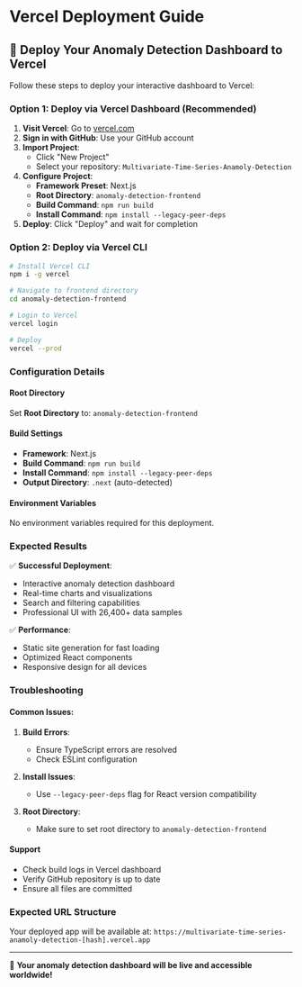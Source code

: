 # Vercel Deployment Guide

## 🚀 Deploy Your Anomaly Detection Dashboard to Vercel

Follow these steps to deploy your interactive dashboard to Vercel:

### Option 1: Deploy via Vercel Dashboard (Recommended)

1. **Visit Vercel**: Go to [vercel.com](https://vercel.com)
2. **Sign in with GitHub**: Use your GitHub account
3. **Import Project**: 
   - Click "New Project"
   - Select your repository: `Multivariate-Time-Series-Anamoly-Detection`
4. **Configure Project**:
   - **Framework Preset**: Next.js
   - **Root Directory**: `anomaly-detection-frontend`
   - **Build Command**: `npm run build`
   - **Install Command**: `npm install --legacy-peer-deps`
5. **Deploy**: Click "Deploy" and wait for completion

### Option 2: Deploy via Vercel CLI

```bash
# Install Vercel CLI
npm i -g vercel

# Navigate to frontend directory
cd anomaly-detection-frontend

# Login to Vercel
vercel login

# Deploy
vercel --prod
```

### Configuration Details

#### Root Directory
Set **Root Directory** to: `anomaly-detection-frontend`

#### Build Settings
- **Framework**: Next.js
- **Build Command**: `npm run build` 
- **Install Command**: `npm install --legacy-peer-deps`
- **Output Directory**: `.next` (auto-detected)

#### Environment Variables
No environment variables required for this deployment.

### Expected Results

✅ **Successful Deployment**:
- Interactive anomaly detection dashboard
- Real-time charts and visualizations  
- Search and filtering capabilities
- Professional UI with 26,400+ data samples

✅ **Performance**:
- Static site generation for fast loading
- Optimized React components
- Responsive design for all devices

### Troubleshooting

#### Common Issues:

1. **Build Errors**: 
   - Ensure TypeScript errors are resolved
   - Check ESLint configuration

2. **Install Issues**:
   - Use `--legacy-peer-deps` flag for React version compatibility

3. **Root Directory**:
   - Make sure to set root directory to `anomaly-detection-frontend`

#### Support
- Check build logs in Vercel dashboard
- Verify GitHub repository is up to date
- Ensure all files are committed

### Expected URL Structure
Your deployed app will be available at:
`https://multivariate-time-series-anamoly-detection-[hash].vercel.app`

---
🎉 **Your anomaly detection dashboard will be live and accessible worldwide!**
